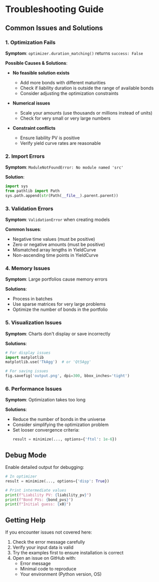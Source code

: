 # Troubleshooting Guide

## Common Issues and Solutions

### 1. Optimization Fails

**Symptom**: `optimizer.duration_matching()` returns `success: False`

**Possible Causes & Solutions**:

- **No feasible solution exists**
  - Add more bonds with different maturities
  - Check if liability duration is outside the range of available bonds
  - Consider adjusting the optimization constraints

- **Numerical issues**
  - Scale your amounts (use thousands or millions instead of units)
  - Check for very small or very large numbers

- **Constraint conflicts**
  - Ensure liability PV is positive
  - Verify yield curve rates are reasonable

### 2. Import Errors

**Symptom**: `ModuleNotFoundError: No module named 'src'`

**Solution**: 
```python
import sys
from pathlib import Path
sys.path.append(str(Path(__file__).parent.parent))
```

### 3. Validation Errors

**Symptom**: `ValidationError` when creating models

**Common Issues**:
- Negative time values (must be positive)
- Zero or negative amounts (must be positive)
- Mismatched array lengths in YieldCurve
- Non-ascending time points in YieldCurve

### 4. Memory Issues

**Symptom**: Large portfolios cause memory errors

**Solutions**:
- Process in batches
- Use sparse matrices for very large problems
- Optimize the number of bonds in the portfolio

### 5. Visualization Issues

**Symptom**: Charts don't display or save incorrectly

**Solutions**:
```python
# For display issues
import matplotlib
matplotlib.use('TkAgg')  # or 'Qt5Agg'

# For saving issues
fig.savefig('output.png', dpi=300, bbox_inches='tight')
```

### 6. Performance Issues

**Symptom**: Optimization takes too long

**Solutions**:
- Reduce the number of bonds in the universe
- Consider simplifying the optimization problem
- Set looser convergence criteria:
  ```python
  result = minimize(..., options={'ftol': 1e-6})
  ```

## Debug Mode

Enable detailed output for debugging:

```python
# In optimizer
result = minimize(..., options={'disp': True})

# Print intermediate values
print(f"Liability PV: {liability_pv}")
print(f"Bond PVs: {bond_pvs}")
print(f"Initial guess: {x0}")
```

## Getting Help

If you encounter issues not covered here:

1. Check the error message carefully
2. Verify your input data is valid
3. Try the examples first to ensure installation is correct
4. Open an issue on GitHub with:
   - Error message
   - Minimal code to reproduce
   - Your environment (Python version, OS)